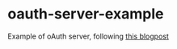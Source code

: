 # oauth-server-example

Example of oAuth server, following [this blogpost](https://blog.cloudboost.io/how-to-make-an-oauth-2-server-with-node-js-a6db02dc2ce7)
